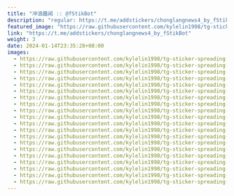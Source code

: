 ```yaml
---
title: "冲浪趣闻 :: @fStikBot"
description: "regular: https://t.me/addstickers/chonglangnews4_by_fStikBot"
featured_image: "https://raw.githubusercontent.com/kylelin1998/tg-sticker-spreading-worldwide-images/main/img/ab9f404a-bbae-4c2c-91e2-376919fdda29.jpg"
link: "https://t.me/addstickers/chonglangnews4_by_fStikBot"
weight: 3
date: 2024-01-14T23:35:28+08:00
images:
  - https://raw.githubusercontent.com/kylelin1998/tg-sticker-spreading-worldwide-images/main/img/ab9f404a-bbae-4c2c-91e2-376919fdda29.jpg
  - https://raw.githubusercontent.com/kylelin1998/tg-sticker-spreading-worldwide-images/main/img/b2c5ff33-0162-4044-9e83-1f4c487d44a0.jpg
  - https://raw.githubusercontent.com/kylelin1998/tg-sticker-spreading-worldwide-images/main/img/1069cd0e-3dde-4738-b234-fcf2e6b84ff8.jpg
  - https://raw.githubusercontent.com/kylelin1998/tg-sticker-spreading-worldwide-images/main/img/869a7443-0010-442b-95c1-1743d9b57809.jpg
  - https://raw.githubusercontent.com/kylelin1998/tg-sticker-spreading-worldwide-images/main/img/8d0f60ab-9db2-4d3b-88df-ac6f617344f3.jpg
  - https://raw.githubusercontent.com/kylelin1998/tg-sticker-spreading-worldwide-images/main/img/6a4f717e-03ce-468d-a2d2-c0cc33c74bf5.jpg
  - https://raw.githubusercontent.com/kylelin1998/tg-sticker-spreading-worldwide-images/main/img/3aceaba0-e605-45d2-a0cc-ea9138886797.jpg
  - https://raw.githubusercontent.com/kylelin1998/tg-sticker-spreading-worldwide-images/main/img/2a839d49-90f5-43ac-b844-9b90d25c1210.jpg
  - https://raw.githubusercontent.com/kylelin1998/tg-sticker-spreading-worldwide-images/main/img/e3f9aac0-97c0-4288-8b02-17c6e4a1b9a7.jpg
  - https://raw.githubusercontent.com/kylelin1998/tg-sticker-spreading-worldwide-images/main/img/9133d58e-79b8-4719-8747-d74e70d50d97.jpg
  - https://raw.githubusercontent.com/kylelin1998/tg-sticker-spreading-worldwide-images/main/img/a317afe2-34d5-444d-96c8-becac704646a.jpg
  - https://raw.githubusercontent.com/kylelin1998/tg-sticker-spreading-worldwide-images/main/img/3a71e9c4-ba0d-4296-a507-7434b0dc867c.jpg
  - https://raw.githubusercontent.com/kylelin1998/tg-sticker-spreading-worldwide-images/main/img/2a047255-8379-42c1-b148-d11f82f70b92.jpg
  - https://raw.githubusercontent.com/kylelin1998/tg-sticker-spreading-worldwide-images/main/img/954aa044-f637-4dbf-a4af-73b672c479b8.jpg
  - https://raw.githubusercontent.com/kylelin1998/tg-sticker-spreading-worldwide-images/main/img/ca6a803a-78c5-4478-afc3-2ab865e16df6.jpg
  - https://raw.githubusercontent.com/kylelin1998/tg-sticker-spreading-worldwide-images/main/img/caeb38ea-8967-47a7-8811-8d50ff8ec4ce.jpg
  - https://raw.githubusercontent.com/kylelin1998/tg-sticker-spreading-worldwide-images/main/img/622495a5-e2c3-4959-a124-07a526f38491.jpg
  - https://raw.githubusercontent.com/kylelin1998/tg-sticker-spreading-worldwide-images/main/img/a7688488-ecd3-48bd-9fc3-a352aa7e7dbe.jpg
  - https://raw.githubusercontent.com/kylelin1998/tg-sticker-spreading-worldwide-images/main/img/83d25169-d20e-4ab3-805c-634c9bc817c6.jpg
  - https://raw.githubusercontent.com/kylelin1998/tg-sticker-spreading-worldwide-images/main/img/6e54b02d-06d9-4417-9fe2-b052f0cd1076.jpg
---
```

